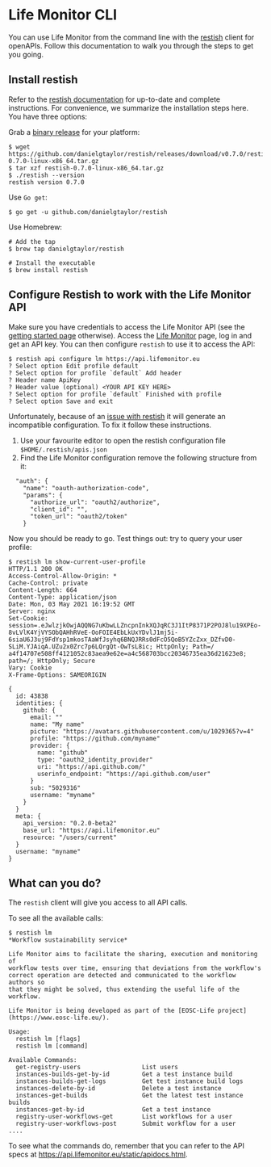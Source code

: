 
# Life Monitor CLI

You can use Life Monitor from the command line with the
[restish](https://rest.sh/#/guide?id=guide) client for openAPIs.  Follow this
documentation to walk you through the steps to get you going.

## Install restish

Refer to the [restish documentation](https://rest.sh/#/guide?id=installation)
for up-to-date and complete instructions.  For convenience, we summarize the installation steps here.  You have three
options:

Grab a [binary release](https://github.com/danielgtaylor/restish/releases) for
your platform:
```
$ wget https://github.com/danielgtaylor/restish/releases/download/v0.7.0/restish-0.7.0-linux-x86_64.tar.gz
$ tar xzf restish-0.7.0-linux-x86_64.tar.gz
$ ./restish --version
restish version 0.7.0
```

Use `Go get`:
```
$ go get -u github.com/danielgtaylor/restish
```

Use Homebrew:
```
# Add the tap
$ brew tap danielgtaylor/restish

# Install the executable
$ brew install restish
```

## Configure Restish to work with the Life Monitor API

Make sure you have credentials to access the Life Monitor API (see the [getting
started page](getting_started) otherwise).  Access the [Life Monitor](https://api.lifemonitor.eu/) page, log in and get an API key.  You can then configure `restish` to use it to access the API:
```
$ restish api configure lm https://api.lifemonitor.eu
? Select option Edit profile default
? Select option for profile `default` Add header
? Header name ApiKey
? Header value (optional) <YOUR API KEY HERE>
? Select option for profile `default` Finished with profile
? Select option Save and exit
```

Unfortunately, because of an [issue with restish](
https://github.com/danielgtaylor/restish/issues/44) it will generate an
incompatible configuration.  To fix it follow these instructions.

1. Use your favourite editor to open the restish configuration file
   `$HOME/.restish/apis.json`
2. Find the Life Monitor configuration remove the following structure from it:
```
  "auth": { 
    "name": "oauth-authorization-code", 
    "params": { 
      "authorize_url": "oauth2/authorize", 
      "client_id": "", 
      "token_url": "oauth2/token" 
    }
```

Now you should be ready to go.  Test things out:  try to query your user
profile:
```
$ restish lm show-current-user-profile
HTTP/1.1 200 OK
Access-Control-Allow-Origin: *
Cache-Control: private
Content-Length: 664
Content-Type: application/json
Date: Mon, 03 May 2021 16:19:52 GMT
Server: nginx
Set-Cookie: session=.eJwlzjkOwjAQQNG7uKbwLLZncpnInkXQJqRC3J1ItP8371P2POJ8lu19XPEo-8vLVlK4YjVYSObQAHhRVeE-OoFOIE4EbLkUxYDvlJ1mj5i-6siaU6J3uj9FdYsp1mkosTAaWfJsyhq6BNQJRRs0dFcO5QoB5YZcZxx_DZfvD0-SLiM.YJAiqA.UZu2x0Zrc7p6LQrgQt-OwTsL8ic; HttpOnly; Path=/
a4f14707e508ff4121052c83aea9e62e=a4c568703bcc20346735ea36d21623e8; path=/; HttpOnly; Secure
Vary: Cookie
X-Frame-Options: SAMEORIGIN

{
  id: 43838
  identities: {
    github: {
      email: ""
      name: "My name"
      picture: "https://avatars.githubusercontent.com/u/1029365?v=4"
      profile: "https://github.com/myname"
      provider: {
        name: "github"
        type: "oauth2_identity_provider"
        uri: "https://api.github.com/"
        userinfo_endpoint: "https://api.github.com/user"
      }
      sub: "5029316"
      username: "myname"
    }
  }
  meta: {
    api_version: "0.2.0-beta2"
    base_url: "https://api.lifemonitor.eu"
    resource: "/users/current"
  }
  username: "myname"
}
```

## What can you do?

The `restish` client will give you access to all API calls.

To see all the available calls:
```
$ restish lm
*Workflow sustainability service*

Life Monitor aims to facilitate the sharing, execution and monitoring of
workflow tests over time, ensuring that deviations from the workflow's
correct operation are detected and communicated to the workflow authors so
that they might be solved, thus extending the useful life of the workflow.

Life Monitor is being developed as part of the [EOSC-Life project](https://www.eosc-life.eu/).

Usage:
  restish lm [flags]
  restish lm [command]

Available Commands:
  get-registry-users                 List users
  instances-builds-get-by-id         Get a test instance build
  instances-builds-get-logs          Get test instance build logs
  instances-delete-by-id             Delete a test instance
  instances-get-builds               Get the latest test instance builds
  instances-get-by-id                Get a test instance
  registry-user-workflows-get        List workflows for a user
  registry-user-workflows-post       Submit workflow for a user
....
```


To see what the commands do, remember that you can refer to the API specs at <https://api.lifemonitor.eu/static/apidocs.html>.

